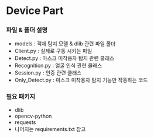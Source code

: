 # Device Part 
### 파일 & 폴더 설명
- models : 객체 탐지 모델 & dlib 관련 파일 폴더
- Client.py : 실제로 구동 시키는 파일
- Detect.py : 마스크 미착용자 탐지 관련 클래스
- Recognition.py : 얼굴 인식 관련 클래스
- Session.py : 인증 관련 클래스
- Only_Detect.py : 마스크 미착용자 탐지 기능만 작동하는 코드 

### 필요 패키지
- dlib
- opencv-python
- requests
- 나머지는 requirements.txt 참고